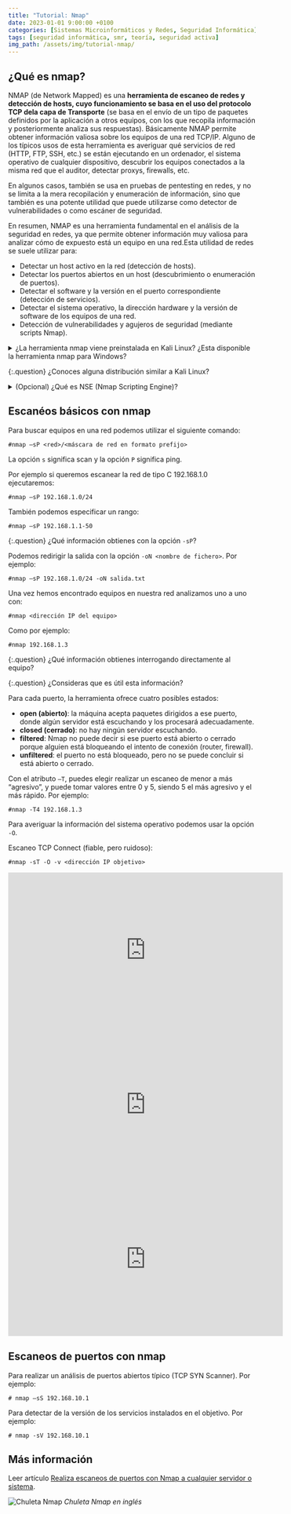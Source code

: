 ```yaml
---
title: "Tutorial: Nmap"
date: 2023-01-01 9:00:00 +0100
categories: [Sistemas Microinformáticos y Redes, Seguridad Informática]
tags: [seguridad informática, smr, teoría, seguridad activa]
img_path: /assets/img/tutorial-nmap/
---
```


## ¿Qué es nmap?

NMAP (de Network Mapped) es una **herramienta de escaneo de redes y detección de hosts, cuyo funcionamiento se basa en el uso del protocolo TCP dela capa de Transporte** (se basa en el envío de un tipo de paquetes definidos por la aplicación a otros equipos, con los que recopila información y posteriormente analiza sus respuestas). Básicamente NMAP permite obtener información valiosa sobre los equipos de una red TCP/IP. Alguno de los típicos usos de esta herramienta es averiguar qué servicios de red (HTTP, FTP, SSH, etc.) se están ejecutando en un ordenador, el sistema operativo de cualquier dispositivo, descubrir los equipos conectados a la misma red que el auditor, detectar proxys, firewalls, etc.

En algunos casos, también se usa en pruebas de pentesting en redes, y no se limita a la mera recopilación y enumeración de información, sino que también es una potente utilidad que puede utilizarse como detector de vulnerabilidades o como escáner de seguridad.

En resumen, NMAP es una herramienta fundamental en el análisis de la seguridad en redes, ya que permite obtener información muy valiosa para analizar cómo de expuesto está un equipo en una red.Esta utilidad de redes se suele utilizar para:

- Detectar un host activo en la red (detección de hosts).
- Detectar los puertos abiertos en un host (descubrimiento o enumeración de puertos).
- Detectar el software y la versión en el puerto correspondiente (detección de servicios).
- Detectar el sistema operativo, la dirección hardware y la versión de software de los equipos de una red.
- Detección de vulnerabilidades y agujeros de seguridad (mediante scripts Nmap).

<details class="card mb-2">
  <summary class="card-header question">¿La herramienta nmap viene preinstalada en Kali Linux? ¿Esta disponible la herramienta nmap para Windows?</summary>
  <div class="card-body" markdown="1">

En sistemas operativos específicos del campo de la seguridad informática como Kali Linux o Parrot Security, Nmap está preinstalada, pero también puede instalarse de manera manual en cualquier otra distribución de Linux (y también en Windows). Se puede usar mediante CLI o mediante GUI (mediante la herramienta Zenmap para Windows).

<!-- Comentario para que no se descuajeringue la cosa -->
  </div>
</details>

{:.question}
¿Conoces alguna distribución similar a Kali Linux?

<details class="card mb-2">
  <summary class="card-header question">(Opcional) ¿Qué es NSE (Nmap Scripting Engine)?</summary>
  <div class="card-body" markdown="1">

NMAP por sí sola ya es una herramienta bastante potente (como veremos tiene una amplia variedad de opciones). Sin embargo, tiene una “ampliación” conocida como NSE, que no es más que una forma avanzada de utilizar nmap, para añadirle más potencia; las funcionalidades que añade el NSE permiten que Nmap pueda ejecutar tareas adicionales al mero escaneo de puertos, identificación de servicios, sistemas operativos y versiones.  

El NSE consiste en la posibilidad de utilizar diferentes scripts específicos, en las diferentes fases de un Pentest. De acuerdo al libro de Nmap Network Scanning, NSE fue desarrollado con el fin de mejorar el descubrimiento de redes, sistema de detección de versiones más sofisticado, detección de vulnerabilidades, detección de puertas traseras (backdoor) y explotación de vulnerabilidades.

<iframe width="560" height="315" src="https://www.youtube.com/embed/CTmLLHGbvPs" title="YouTube video player" frameborder="0" allow="accelerometer; autoplay; clipboard-write; encrypted-media; gyroscope; picture-in-picture; web-share" allowfullscreen></iframe>

<!-- Comentario para que no se descuajeringue la cosa -->
  </div>
</details>

## Escanéos básicos con nmap

Para buscar equipos en una red podemos utilizar el siguiente comando:

```console
#nmap –sP <red>/<máscara de red en formato prefijo>
```

La opción `s` significa scan y la opción `P` significa ping.

Por ejemplo si queremos escanear la red de tipo C 192.168.1.0 ejecutaremos:

```console
#nmap –sP 192.168.1.0/24
```

También podemos especificar un rango:

```console
#nmap –sP 192.168.1.1-50
```

{:.question}
¿Qué información obtienes con la opción `-sP`?

Podemos redirigir la salida con la opción `-oN <nombre de fichero>`. Por ejemplo:

```console
#nmap –sP 192.168.1.0/24 -oN salida.txt
```

Una vez hemos encontrado equipos en nuestra red analizamos uno a uno con:

```console
#nmap <dirección IP del equipo>
```

Como por ejemplo:

```console
#nmap 192.168.1.3
```

{:.question}
¿Qué información obtienes interrogando directamente al equipo?

{:.question}
¿Consideras que es útil esta información?

Para cada puerto, la herramienta ofrece cuatro posibles estados:

- **open (abierto)**: la máquina acepta paquetes dirigidos a ese puerto, donde algún servidor
está escuchando y los procesará adecuadamente.
- **closed (cerrado)**: no hay ningún servidor escuchando.
- **filtered**: Nmap no puede decir si ese puerto está abierto o cerrado porque alguien
está bloqueando el intento de conexión (router, firewall).
- **unfiltered**: el puerto no está bloqueado, pero no se puede concluir si está abierto o
cerrado.

Con el atributo `–T`, puedes elegir realizar un escaneo de menor a más “agresivo”, y puede tomar valores entre 0 y 5, siendo 5 el más agresivo y el más rápido. Por ejemplo:

```console
#nmap -T4 192.168.1.3
```

Para averiguar la información del sistema operativo podemos usar la opción `-O`.

Escaneo TCP Connect (fiable, pero ruidoso):

```console
#nmap -sT -O -v <dirección IP objetivo>
```

<iframe width="560" height="315" src="https://www.youtube.com/embed/har1It-lW2A" title="YouTube video player" frameborder="0" allow="accelerometer; autoplay; clipboard-write; encrypted-media; gyroscope; picture-in-picture" allowfullscreen></iframe>

<iframe width="560" height="315" src="https://www.youtube.com/embed/6-E6b1CX1Cc" title="YouTube video player" frameborder="0" allow="accelerometer; autoplay; clipboard-write; encrypted-media; gyroscope; picture-in-picture; web-share" allowfullscreen></iframe>

<iframe width="560" height="315" src="https://www.youtube.com/embed/apvgul-8UsM" title="YouTube video player" frameborder="0" allow="accelerometer; autoplay; clipboard-write; encrypted-media; gyroscope; picture-in-picture" allowfullscreen></iframe>

## Escaneos de puertos con nmap

Para realizar un análisis de puertos abiertos típico (TCP SYN Scanner). Por ejemplo:

```console
# nmap –sS 192.168.10.1
```

Para detectar de la versión de los servicios instalados en el objetivo. Por ejemplo:

```console
# nmap -sV 192.168.10.1
```


## Más información

Leer artículo [Realiza escaneos de puertos con Nmap a cualquier servidor o sistema](https://www.redeszone.net/tutoriales/configuracion-puertos/nmap-escanear-puertos-comandos/).

![Chuleta Nmap](nmapCheatSheet.jpg)
_Chuleta Nmap en inglés_
